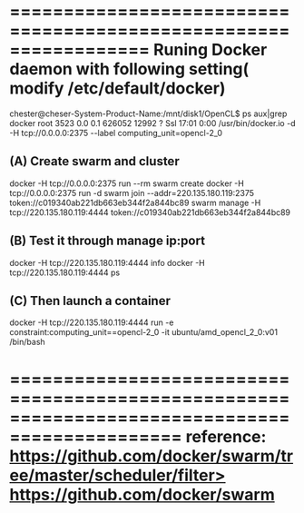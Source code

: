 =================================================================
Runing Docker daemon with following setting( modify /etc/default/docker) 
=================================================================

chester@cheser-System-Product-Name:/mnt/disk1/OpenCL$ ps aux|grep docker
root      3523  0.0  0.1 626052 12992 ?        Ssl  17:01   0:00 /usr/bin/docker.io -d -H tcp://0.0.0.0:2375 --label computing_unit=opencl-2_0


(A) 
Create swarm and cluster
-----------
docker -H tcp://0.0.0.0:2375 run --rm swarm create
docker -H tcp://0.0.0.0:2375 run -d swarm join --addr=220.135.180.119:2375 token://c019340ab221db663eb344f2a844bc89
swarm manage -H tcp://220.135.180.119:4444 token://c019340ab221db663eb344f2a844bc89


(B)
Test it through manage ip:port
------------
docker -H tcp://220.135.180.119:4444 info
docker -H tcp://220.135.180.119:4444 ps


(C) 
Then launch a container
-------------

docker -H tcp://220.135.180.119:4444 run -e constraint:computing_unit==opencl-2_0 -it ubuntu/amd_opencl_2_0:v01 /bin/bash



==============================================================================================
reference: 
https://github.com/docker/swarm/tree/master/scheduler/filter>
https://github.com/docker/swarm
==============================================================================================

